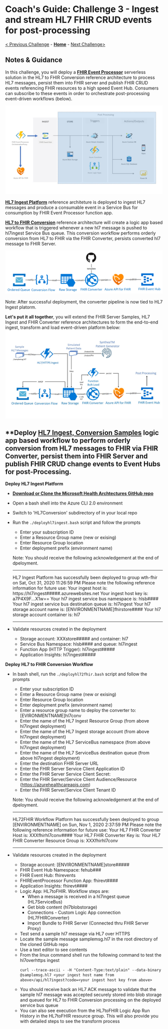 # Coach's Guide: Challenge 3 - Ingest and stream HL7 FHIR CRUD events for post-processing

[< Previous Challenge](./Solution02.md) - **[Home](./readme.md)** - [Next Challenge>](./Solution04.md)

## Notes & Guidance
In this challenge, you will deploy a **[FHIR Event Processor](https://github.com/microsoft/health-architectures/tree/master/FHIR/FHIREventProcessor)** serverless solution in the HL7 to FHIR Conversion reference architecture to process HL7 messages, persist them into FHIR server and publish FHIR CRUD events referencing FHIR resources to a high speed Event Hub.  Consumers can subscribe to these events in order to orchestrate post-processing event-driven workflows (below). 

![FHIR CRUD Post Processing Sample](../images/fhir-serverless-streaming.jpg)

**[HL7 Ingest Platform](https://github.com/microsoft/health-architectures/tree/master/HL7Conversion#deploying-your-own-hl7-ingest-platform)** reference architeture is deployed to ingest HL7 messages and produce a consumable event in a Service Bus for consumption by FHIR Event Processor function app.

**[HL7 to FHIR Conversion](https://github.com/microsoft/health-architectures/tree/master/HL7Conversion#hl7tofhir-conversion)** reference architecture will create a logic app based workflow that is triggered whenever a new hl7 message is pushed to hl7ingest Service Bus queue. This conversion workflow performs orderly conversion from HL7 to FHIR via the FHIR Converter, persists converted hl7 message to FHIR Server.

![HL7 to FHIR Conversion](../images/hl72fhirconversion.png)

Note: After successful deployment, the converter pipeline is now tied to HL7 Ingest platorm.

**Let's put it all together**, you will extend the FHIR Server Samples, HL7 Ingest and FHIR Converter reference architectures to form the end-to-end ingest, transform and load event-driven platform below:
![HL7 ingest, conversion and bulk load](../images/fhir-hl7-ingest-conversion-bulkload-samples-architecture.jpg)

**Deploy **[HL7 Ingest, Conversion Samples](https://github.com/microsoft/health-architectures/tree/master/HL7Conversion#hl7tofhir-conversion)** logic app based workflow to perform orderly conversion from HL7 messages to FHIR via FHIR Converter, persist them into FHIR Server and publish FHIR CRUD change events to Event Hubs for post-Processing.
- 
**Deploy HL7 Ingest Platform**
- **[Download or Clone the Microsoft Health Archtectures GitHub repo](https://github.com/microsoft/health-architectures)**
- Open a bash shell into the Azure CLI 2.0 environment
- Switch to 'HL7Conversion' subdirectory of in your local repo
- Run the `./deployhl7ingest.bash` script and follow the prompts
    - Enter your subscription ID
    - Enter a Resource Group name (new or exising)
    - Enter Resource Group location
    - Enter deployment prefix (environment name)

    Note: You should receive the following acknowledgement at the end of dpeloyment.
    *****************************************************************************
    HL7 Ingest Platform has successfully been deployed to group wth-fhir on Sat, Oct 31, 2020 11:26:59 PM
    Please note the following reference information for future use:
    Your ingest host is: https://hl7ingest#####.azurewebsites.net
    Your ingest host key is: a7P4X9F...X1w==
    Your hl7 ingest service bus namespace is: hlsb####
    Your hl7 ingest service bus destination queue is: hl7ingest
    Your hl7 storage account name is: [ENVIRONMENTNAME]fhirstore####
    Your hl7 storage account container is: hl7
    *****************************************************************************

- Validate resources created in the deployment
    - Storage account: XXXstore##### and container: hl7
    - Service Bus Namespace: hlsb#### and queue: hl7ingest
    - Function App (HTTP Trigger): hl7ingest#####
    - Application Insights: hl7ingest#####

**Deploy HL7 to FHIR Conversion Workflow**
- In bash shell, run the `./deployhl72fhir.bash` script and follow the prompts
    - Enter your subscription ID
    - Enter a Resource Group name (new or exising)
    - Enter Resource Group location
    - Enter deployment prefix (environment name)
    - Enter a resource group name to deploy the converter to: [EVIRONMENTNAME]hl7conv
    - Enter the name of the HL7 Ingest Resource Group (from above hl7ingest deployment)
    - Enter the name of the HL7 Ingest storage account (from above hl7ingest deployment)
    - Enter the name of the HL7 ServiceBus namespace (from above hl7ingest deployment)
    - Enter the name of the HL7 ServiceBus destination queue (from above hl7ingest deployment)
    - Enter the destination FHIR Server URL
    - Enter the FHIR Server Service Client Application ID
    - Enter the FHIR Server Service Client Secret:
    - Enter the FHIR Server/Service Client Audience/Resource (https://azurehealthcareapis.com)
    - Enter the FHIR Server/Service Client Tenant ID

    Note: You should receive the following acknowledgement at the end of dpeloyment.
    *****************************************************************************
    HL72FHIR Workflow Platform has successfully been deployed to group [ENVIRONMENTNAME] on Sun, Nov  1, 2020  2:37:59 PM
    Please note the following reference information for future use:
    Your HL7 FHIR Converter Host is: XXXfhirhl7conv####
    Your HL7 FHIR Converter Key is:
    Your HL7 FHIR Converter Resource Group is: XXXfhirhl7conv
    *****************************************************************************
- Validate resources created in the deployment
    - Storage account: [ENVIRONMENTNAME]store#####
    - FHIR Event Hub Namespace: fehub###
    - FHIR Event Hub: fhirevents
    - FHIREventProcessor Function App: fhirevt####
    - Application Insights: fhirevt####
    - Logic App: HL7toFHIR.  Workflow steps are:
        - When a message is received in a hl7ingest queue (HL7ServiceBus)
        - Get blob content (hl7blobstorage)
        - Connections - Custom Logic App connection (HL7FHIRConverter)
        - Import Bundle to FHIR Server (Connected thru FHIR Server Proxy)
    - Test send a sample hl7 message via HL7 over HTTPS
    - Locate the sample message samplemsg.hl7 in the root directory of the cloned GitHub repo
    - Use a text editor to see contents
    - From the linux command shell run the following command to test the hl7overhttps ingest
        ```
        curl --trace-ascii - -H "Content-Type:text/plain" --data-binary @samplemsg.hl7 <your ingest host name from above>/api/hl7ingest?code=<your ingest host key from above>
        ```
    - You should receive back an HL7 ACK message to validate that the sample hl7 message was accepted securely stored into blob storage and queued for HL7 to FHIR Conversion processing on the deployed service bus queue
    - You can also see execution from the HL7toFHIR Logic App Run History in the HL7toFHIR resource group. This will also provide you with detailed steps to see the transform process


